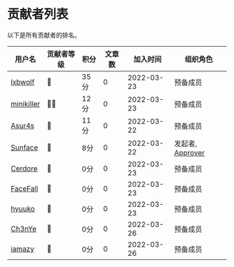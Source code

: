 # 贡献者列表
以下是所有贡献者的排名。

| 用户名 | 贡献者等级 | 积分 | 文章数 | 加入时间 | 组织角色 | 
| --- | --- | --- | --- | --- | --- |
| [lxbwolf](https://github.com/lxbwolf) | 🌟 | 35分 | 0 | 2022-03-23 | 预备成员 | 
| [minikiller](https://github.com/minikiller) | 🌟🌟 | 12分 | 0 | 2022-03-23 | 预备成员 |
| [Asur4s](https://github.com/asur4s) | 🌟 | 11分 | 0 | 2022-03-22 | 预备成员 |
| [Sunface](https://im.dev) | 🌟 | 8分 | 0 | 2022-03-22 | 发起者, [Approver](https://github.com/orgs/studyrs/teams/rustt-approvers) | 
| [Cerdore](https://github.com/Cerdore) | 🌟 | 0分 | 0 | 2022-03-23 | 预备成员 |
| [FaceFall](https://github.com/FaceFall) | 🌟 | 0分 | 0 | 2022-03-23 | 预备成员 |
| [hyuuko](https://github.com/hyuuko) | 🌟 | 0分 | 0 | 2022-03-23 | 预备成员 |
| [Ch3nYe](https://github.com/Ch3nYe) | 🌟 | 0分 | 0 | 2022-03-26 | 预备成员 |
| [iamazy](https://github.com/iamazy) | 🌟 | 0分 | 0 | 2022-03-26 | 预备成员 |